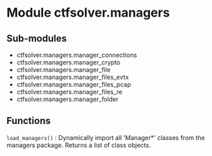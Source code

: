 Module ctfsolver.managers
=========================

Sub-modules
-----------
* ctfsolver.managers.manager_connections
* ctfsolver.managers.manager_crypto
* ctfsolver.managers.manager_file
* ctfsolver.managers.manager_files_evtx
* ctfsolver.managers.manager_files_pcap
* ctfsolver.managers.manager_files_re
* ctfsolver.managers.manager_folder

Functions
---------

`load_managers()`
:   Dynamically import all 'Manager*' classes from the managers package.
    Returns a list of class objects.